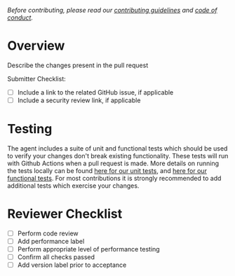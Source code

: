 _Before contributing, please read our [contributing guidelines](https://github.com/newrelic/newrelic-ruby-agent/blob/main/CONTRIBUTING.md) and [code of conduct](https://github.com/newrelic/.github/blob/master/CODE_OF_CONDUCT.md)._

# Overview
Describe the changes present in the pull request

Submitter Checklist:
- [ ] Include a link to the related GitHub issue, if applicable
- [ ] Include a security review link, if applicable

# Testing
The agent includes a suite of unit and functional tests which should be used to
verify your changes don't break existing functionality. These tests will run with 
Github Actions when a pull request is made. More details on running the tests locally can be found 
[here for our unit tests](https://github.com/newrelic/newrelic-ruby-agent/blob/main/test/README.md), 
and [here for our functional tests](https://github.com/newrelic/newrelic-ruby-agent/blob/main/test/multiverse/README.md).
For most contributions it is strongly recommended to add additional tests which
exercise your changes. 

# Reviewer Checklist
- [ ] Perform code review
- [ ] Add performance label
- [ ] Perform appropriate level of performance testing
- [ ] Confirm all checks passed
- [ ] Add version label prior to acceptance
